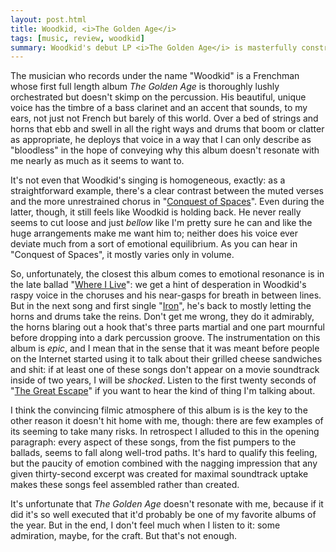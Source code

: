 ```yaml
---
layout: post.html
title: Woodkid, <i>The Golden Age</i>
tags: [music, review, woodkid]
summary: Woodkid's debut LP <i>The Golden Age</i> is masterfully constructed but doesn't make me feel enough feelings.
---
```


The musician who records under the name "Woodkid" is a Frenchman whose first full length album *The Golden Age* is thoroughly lushly orchestrated but doesn't skimp on the percussion. His beautiful, unique voice has the timbre of a bass clarinet and an accent that sounds, to my ears, not just not French but barely of this world. Over a bed of strings and horns that ebb and swell in all the right ways and drums that boom or clatter as appropriate, he deploys that voice in a way that I can only describe as "bloodless" in the hope of conveying why this album doesn't resonate with me nearly as much as it seems to want to.

It's not even that Woodkid's singing is homogeneous, exactly: as a straightforward example, there's a clear contrast between the muted verses and the more unrestrained chorus in "[Conquest of Spaces](http://www.youtube.com/watch?v=bTqufHTcti0)". Even during the latter, though, it still feels like Woodkid is holding back. He never really seems to cut loose and just *bellow* like I'm pretty sure he can and like the huge arrangements make me want him to; neither does his voice ever deviate much from a sort of emotional equilibrium. As you can hear in "Conquest of Spaces", it mostly varies only in volume.

So, unfortunately, the closest this album comes to emotional resonance is in the late ballad "[Where I Live](http://www.youtube.com/watch?v=t3LlofjeiSI)": we get a hint of desperation in Woodkid's raspy voice in the choruses and his near-gasps for breath in between lines. But in the next song and first single "[Iron](http://vimeo.com/21604065)",  he's back to mostly letting the horns and drums take the reins. Don't get me wrong, they do it admirably, the horns blaring out a hook that's three parts martial and one part mournful before dropping into a dark percussion groove. The instrumentation on this album is *epic*, and I mean that in the sense that it was meant before people on the Internet started using it to talk about their grilled cheese sandwiches and shit: if at least one of these songs don't appear on a movie soundtrack inside of two years, I will be *shocked*. Listen to the first twenty seconds of "[The Great Escape](http://www.youtube.com/watch?v=NxNIT5hM8c0)" if you want to hear the kind of thing I'm talking about.

I think the convincing filmic atmosphere of this album is is the key to the other reason it doesn't hit home with me, though: there are few examples of its seeming to take many risks. In retrospect I alluded to this in the opening paragraph: every aspect of these songs, from the fist pumpers to the ballads, seems to fall along well-trod paths. It's hard to qualify this feeling, but the paucity of emotion combined with the nagging impression that any given thirty-second excerpt was created for maximal soundtrack uptake makes these songs feel assembled rather than created.

It's unfortunate that *The Golden Age* doesn't resonate with me, because if it did it's so well executed that it'd probably be one of my favorite albums of the year.  But in the end, I don't feel much when I listen to it: some admiration, maybe, for the craft. But that's not enough.
